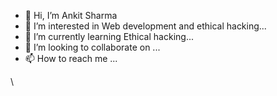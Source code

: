 - 👋 Hi, I’m Ankit Sharma
- 👀 I’m interested in Web development and ethical hacking...
- 🌱 I’m currently learning Ethical hacking...
- 💞️ I’m looking to collaborate on ...
- 📫 How to reach me ...

<!---
ankit76ja/ankit76ja is a ✨ special ✨ repository because its `README.md` (this file) appears on your GitHub profile.
You can click the Preview link to take a look at your changes.
--->
\
